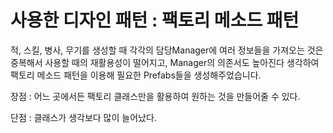 # 사용한 디자인 패턴 : 팩토리 메소드 패턴

적, 스킬, 병사, 무기를 생성할 때 각각의 담당Manager에 여러 정보들을 가져오는 것은 중복해서 사용할 때의 재활용성이 떨어지고, Manager의 의존서도 높아진다 생각하여
팩토리 메소드 패턴을 이용해 필요한 Prefabs들을 생성해주었습니다.

장점 : 어느 곳에서든 팩토리 클래스만을 활용하여 원하는 것을 만들어줄 수 있다.

단점 : 클래스가 생각보다 많이 늘어났다.
